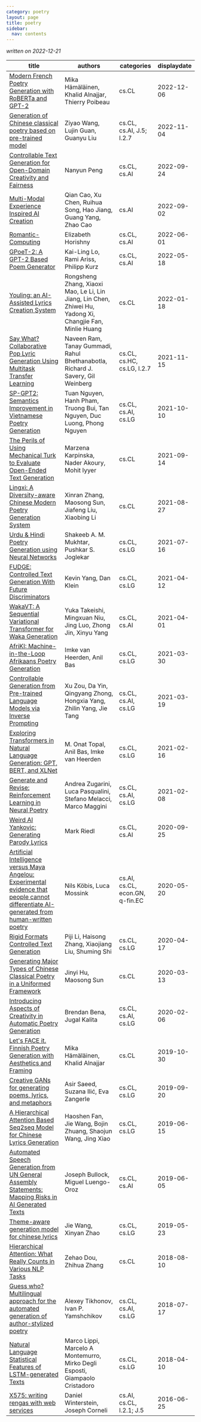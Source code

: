 ```yaml
---
category: poetry
layout: page
title: poetry
sidebar:
  nav: contents
---
```



*written on 2022-12-21*

| title | authors | categories | displaydate |
| ----- | ----- | ----- | ----- |
| [Modern French Poetry Generation with RoBERTa and GPT-2](http://arxiv.org/abs/2212.02911v1) | Mika Hämäläinen, Khalid Alnajjar, Thierry Poibeau | cs.CL | 2022-12-06 |
| [Generation of Chinese classical poetry based on pre-trained model](http://arxiv.org/abs/2211.02541v1) | Ziyao Wang, Lujin Guan, Guanyu Liu | cs.CL, cs.AI, J.5; I.2.7 | 2022-11-04 |
| [Controllable Text Generation for Open-Domain Creativity and Fairness](http://arxiv.org/abs/2209.12099v1) | Nanyun Peng | cs.CL, cs.AI | 2022-09-24 |
| [Multi-Modal Experience Inspired AI Creation](http://arxiv.org/abs/2209.02427v1) | Qian Cao, Xu Chen, Ruihua Song, Hao Jiang, Guang Yang, Zhao Cao | cs.AI | 2022-09-02 |
| [Romantic-Computing](http://arxiv.org/abs/2206.11864v1) | Elizabeth Horishny | cs.CL, cs.AI | 2022-06-01 |
| [GPoeT-2: A GPT-2 Based Poem Generator](http://arxiv.org/abs/2205.08847v1) | Kai-Ling Lo, Rami Ariss, Philipp Kurz | cs.CL, cs.AI | 2022-05-18 |
| [Youling: an AI-Assisted Lyrics Creation System](http://arxiv.org/abs/2201.06724v1) | Rongsheng Zhang, Xiaoxi Mao, Le Li, Lin Jiang, Lin Chen, Zhiwei Hu, Yadong Xi, Changjie Fan, Minlie Huang | cs.CL | 2022-01-18 |
| [Say What? Collaborative Pop Lyric Generation Using Multitask Transfer  Learning](http://arxiv.org/abs/2111.07592v1) | Naveen Ram, Tanay Gummadi, Rahul Bhethanabotla, Richard J. Savery, Gil Weinberg | cs.CL, cs.HC, cs.LG, I.2.7 | 2021-11-15 |
| [SP-GPT2: Semantics Improvement in Vietnamese Poetry Generation](http://arxiv.org/abs/2110.15723v1) | Tuan Nguyen, Hanh Pham, Truong Bui, Tan Nguyen, Duc Luong, Phong Nguyen | cs.CL, cs.AI, cs.LG | 2021-10-10 |
| [The Perils of Using Mechanical Turk to Evaluate Open-Ended Text  Generation](http://arxiv.org/abs/2109.06835v1) | Marzena Karpinska, Nader Akoury, Mohit Iyyer | cs.CL | 2021-09-14 |
| [Lingxi: A Diversity-aware Chinese Modern Poetry Generation System](http://arxiv.org/abs/2108.12108v1) | Xinran Zhang, Maosong Sun, Jiafeng Liu, Xiaobing Li | cs.CL | 2021-08-27 |
| [Urdu & Hindi Poetry Generation using Neural Networks](http://arxiv.org/abs/2107.14587v1) | Shakeeb A. M. Mukhtar, Pushkar S. Joglekar | cs.CL, cs.LG | 2021-07-16 |
| [FUDGE: Controlled Text Generation With Future Discriminators](http://arxiv.org/abs/2104.05218v1) | Kevin Yang, Dan Klein | cs.CL, cs.LG | 2021-04-12 |
| [WakaVT: A Sequential Variational Transformer for Waka Generation](http://arxiv.org/abs/2104.00426v1) | Yuka Takeishi, Mingxuan Niu, Jing Luo, Zhong Jin, Xinyu Yang | cs.CL, cs.AI | 2021-04-01 |
| [AfriKI: Machine-in-the-Loop Afrikaans Poetry Generation](http://arxiv.org/abs/2103.16190v1) | Imke van Heerden, Anil Bas | cs.CL, cs.LG | 2021-03-30 |
| [Controllable Generation from Pre-trained Language Models via Inverse  Prompting](http://arxiv.org/abs/2103.10685v1) | Xu Zou, Da Yin, Qingyang Zhong, Hongxia Yang, Zhilin Yang, Jie Tang | cs.CL, cs.AI, cs.LG | 2021-03-19 |
| [Exploring Transformers in Natural Language Generation: GPT, BERT, and  XLNet](http://arxiv.org/abs/2102.08036v1) | M. Onat Topal, Anil Bas, Imke van Heerden | cs.CL, cs.LG | 2021-02-16 |
| [Generate and Revise: Reinforcement Learning in Neural Poetry](http://arxiv.org/abs/2102.04114v1) | Andrea Zugarini, Luca Pasqualini, Stefano Melacci, Marco Maggini | cs.CL, cs.AI, cs.LG | 2021-02-08 |
| [Weird AI Yankovic: Generating Parody Lyrics](http://arxiv.org/abs/2009.12240v1) | Mark Riedl | cs.CL, cs.AI | 2020-09-25 |
| [Artificial Intelligence versus Maya Angelou: Experimental evidence that  people cannot differentiate AI-generated from human-written poetry](http://arxiv.org/abs/2005.09980v2) | Nils Köbis, Luca Mossink | cs.AI, cs.CL, econ.GN, q-fin.EC | 2020-05-20 |
| [Rigid Formats Controlled Text Generation](http://arxiv.org/abs/2004.08022v1) | Piji Li, Haisong Zhang, Xiaojiang Liu, Shuming Shi | cs.CL, cs.LG | 2020-04-17 |
| [Generating Major Types of Chinese Classical Poetry in a Uniformed  Framework](http://arxiv.org/abs/2003.11528v1) | Jinyi Hu, Maosong Sun | cs.CL | 2020-03-13 |
| [Introducing Aspects of Creativity in Automatic Poetry Generation](http://arxiv.org/abs/2002.02511v1) | Brendan Bena, Jugal Kalita | cs.CL, cs.AI, cs.LG | 2020-02-06 |
| [Let's FACE it. Finnish Poetry Generation with Aesthetics and Framing](http://arxiv.org/abs/1910.13946v1) | Mika Hämäläinen, Khalid Alnajjar | cs.CL | 2019-10-30 |
| [Creative GANs for generating poems, lyrics, and metaphors](http://arxiv.org/abs/1909.09534v1) | Asir Saeed, Suzana Ilić, Eva Zangerle | cs.CL, cs.LG | 2019-09-20 |
| [A Hierarchical Attention Based Seq2seq Model for Chinese Lyrics  Generation](http://arxiv.org/abs/1906.06481v1) | Haoshen Fan, Jie Wang, Bojin Zhuang, Shaojun Wang, Jing Xiao | cs.CL, cs.LG | 2019-06-15 |
| [Automated Speech Generation from UN General Assembly Statements: Mapping  Risks in AI Generated Texts](http://arxiv.org/abs/1906.01946v1) | Joseph Bullock, Miguel Luengo-Oroz | cs.CL, cs.AI | 2019-06-05 |
| [Theme-aware generation model for chinese lyrics](http://arxiv.org/abs/1906.02134v1) | Jie Wang, Xinyan Zhao | cs.CL, cs.LG | 2019-05-23 |
| [Hierarchical Attention: What Really Counts in Various NLP Tasks](http://arxiv.org/abs/1808.03728v1) | Zehao Dou, Zhihua Zhang | cs.CL | 2018-08-10 |
| [Guess who? Multilingual approach for the automated generation of  author-stylized poetry](http://arxiv.org/abs/1807.07147v3) | Alexey Tikhonov, Ivan P. Yamshchikov | cs.CL, cs.AI, cs.LG | 2018-07-17 |
| [Natural Language Statistical Features of LSTM-generated Texts](http://arxiv.org/abs/1804.04087v2) | Marco Lippi, Marcelo A Montemurro, Mirko Degli Esposti, Giampaolo Cristadoro | cs.CL, cs.LG | 2018-04-10 |
| [X575: writing rengas with web services](http://arxiv.org/abs/1606.07955v1) | Daniel Winterstein, Joseph Corneli | cs.AI, cs.CL, I.2.1; J.5 | 2016-06-25 |

